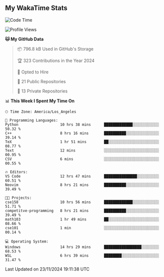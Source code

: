 ## My WakaTime Stats
<!--START_SECTION:waka-->
![Code Time](http://img.shields.io/badge/Code%20Time-166%20hrs-blue)

![Profile Views](http://img.shields.io/badge/Profile%20Views-0-blue)

**🐱 My GitHub Data** 

> 📦 796.8 kB Used in GitHub's Storage 
 > 
> 🏆 323 Contributions in the Year 2024
 > 
> 💼 Opted to Hire
 > 
> 📜 21 Public Repositories 
 > 
> 🔑 13 Private Repositories 
 > 
📊 **This Week I Spent My Time On** 

```text
🕑︎ Time Zone: America/Los_Angeles

💬 Programming Languages: 
Python                   10 hrs 38 mins      █████████████░░░░░░░░░░░░   50.32 % 
C++                      8 hrs 16 mins       ██████████░░░░░░░░░░░░░░░   39.14 % 
TeX                      1 hr 51 mins        ██░░░░░░░░░░░░░░░░░░░░░░░   08.77 % 
Text                     12 mins             ░░░░░░░░░░░░░░░░░░░░░░░░░   00.95 % 
CSV                      6 mins              ░░░░░░░░░░░░░░░░░░░░░░░░░   00.55 % 

🔥 Editors: 
VS Code                  12 hrs 47 mins      ███████████████░░░░░░░░░░   60.51 % 
Neovim                   8 hrs 21 mins       ██████████░░░░░░░░░░░░░░░   39.49 % 

🐱‍💻 Projects: 
cse158                   10 hrs 56 mins      █████████████░░░░░░░░░░░░   51.71 % 
competitve-programming   8 hrs 21 mins       ██████████░░░░░░░░░░░░░░░   39.49 % 
math103                  1 hr 49 mins        ██░░░░░░░░░░░░░░░░░░░░░░░   08.66 % 
cse101                   1 min               ░░░░░░░░░░░░░░░░░░░░░░░░░   00.14 % 

💻 Operating System: 
Windows                  14 hrs 29 mins      █████████████████░░░░░░░░   68.53 % 
WSL                      6 hrs 39 mins       ████████░░░░░░░░░░░░░░░░░   31.47 % 
```


 Last Updated on 23/11/2024 19:11:38 UTC
<!--END_SECTION:waka-->
